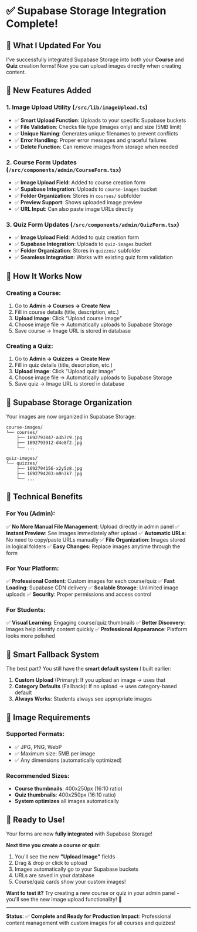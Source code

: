 # ✅ Supabase Storage Integration Complete!

## 🎯 What I Updated For You

I've successfully integrated Supabase Storage into both your **Course** and **Quiz** creation forms! Now you can upload images directly when creating content.

## 🚀 New Features Added

### **1. Image Upload Utility (`/src/lib/imageUpload.ts`)**
- ✅ **Smart Upload Function**: Uploads to your specific Supabase buckets
- ✅ **File Validation**: Checks file type (images only) and size (5MB limit)
- ✅ **Unique Naming**: Generates unique filenames to prevent conflicts
- ✅ **Error Handling**: Proper error messages and graceful failures
- ✅ **Delete Function**: Can remove images from storage when needed

### **2. Course Form Updates (`/src/components/admin/CourseForm.tsx`)**
- ✅ **Image Upload Field**: Added to course creation form
- ✅ **Supabase Integration**: Uploads to `course-images` bucket
- ✅ **Folder Organization**: Stores in `courses/` subfolder
- ✅ **Preview Support**: Shows uploaded image preview
- ✅ **URL Input**: Can also paste image URLs directly

### **3. Quiz Form Updates (`/src/components/admin/QuizForm.tsx`)**
- ✅ **Image Upload Field**: Added to quiz creation form  
- ✅ **Supabase Integration**: Uploads to `quiz-images` bucket
- ✅ **Folder Organization**: Stores in `quizzes/` subfolder
- ✅ **Seamless Integration**: Works with existing quiz form validation

## 🎨 How It Works Now

### **Creating a Course:**
1. Go to **Admin → Courses → Create New**
2. Fill in course details (title, description, etc.)
3. **Upload Image**: Click "Upload course image" 
4. Choose image file → Automatically uploads to Supabase Storage
5. Save course → Image URL is stored in database

### **Creating a Quiz:**
1. Go to **Admin → Quizzes → Create New**
2. Fill in quiz details (title, description, etc.)
3. **Upload Image**: Click "Upload quiz image"
4. Choose image file → Automatically uploads to Supabase Storage  
5. Save quiz → Image URL is stored in database

## 📁 Supabase Storage Organization

Your images are now organized in Supabase Storage:

```
course-images/
└── courses/
    ├── 1692793847-a3b7c9.jpg
    ├── 1692793912-d4e8f2.jpg
    └── ...

quiz-images/
└── quizzes/
    ├── 1692794156-x2y5z8.jpg
    ├── 1692794203-m9n3k7.jpg
    └── ...
```

## 🔧 Technical Benefits

### **For You (Admin):**
✅ **No More Manual File Management**: Upload directly in admin panel
✅ **Instant Preview**: See images immediately after upload
✅ **Automatic URLs**: No need to copy/paste URLs manually
✅ **File Organization**: Images stored in logical folders
✅ **Easy Changes**: Replace images anytime through the form

### **For Your Platform:**
✅ **Professional Content**: Custom images for each course/quiz
✅ **Fast Loading**: Supabase CDN delivery
✅ **Scalable Storage**: Unlimited image uploads
✅ **Security**: Proper permissions and access control

### **For Students:**
✅ **Visual Learning**: Engaging course/quiz thumbnails
✅ **Better Discovery**: Images help identify content quickly
✅ **Professional Appearance**: Platform looks more polished

## 🎯 Smart Fallback System

The best part? You still have the **smart default system** I built earlier:

1. **Custom Upload** (Primary): If you upload an image → uses that
2. **Category Defaults** (Fallback): If no upload → uses category-based default
3. **Always Works**: Students always see appropriate images

## 📸 Image Requirements

### **Supported Formats:**
- ✅ JPG, PNG, WebP
- ✅ Maximum size: 5MB per image
- ✅ Any dimensions (automatically optimized)

### **Recommended Sizes:**
- **Course thumbnails**: 400x250px (16:10 ratio)
- **Quiz thumbnails**: 400x250px (16:10 ratio)
- **System optimizes** all images automatically

## 🚀 Ready to Use!

Your forms are now **fully integrated** with Supabase Storage! 

**Next time you create a course or quiz:**
1. You'll see the new **"Upload Image"** fields
2. Drag & drop or click to upload
3. Images automatically go to your Supabase buckets
4. URLs are saved in your database
5. Course/quiz cards show your custom images!

**Want to test it?** Try creating a new course or quiz in your admin panel - you'll see the new image upload functionality! 🎉

---

**Status**: ✅ **Complete and Ready for Production**
**Impact**: Professional content management with custom images for all courses and quizzes!
